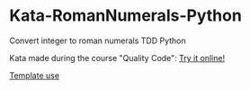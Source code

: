 # Kata-RomanNumerals-Python
Convert integer to roman numerals TDD Python

Kata made during the course "Quality Code": [Try it online!](https://tio.run/##jdVbb5swFADg5/ArzlxFwBZFsKaTmJaHaco2pGmVsizKG/LCSYYEhtmmaX99ZnMrN7WgRMIXPvv4nJDsSf5N2e01SrKUS8hZJCUKeQ3xBEcax9s0oexbTnloMfujAeqKTiCfMlRteLMub91qSF@cRgJhp7o3nKfcIpvHDI8SQ4iYxDPyBZxTCXNBYF5Ddg1bTA058AmY@q4cx1Hw7Fnd0ziv2c/8nCfIJCS5kPAH1UdeEBm4QFkIt57nEdswdCAyLcIoIpgNojJmxcJ6wWY1lDlnQAi8A@ITeKvH53Bnww2YvqnarH5qvR4@5u9JObyqIvH6M/YDueUVs2cNdqgwr8LcVWf88BLVn9vszK235noj2sj2jBv4jhxNAWnOgehCAV0pgiyNY0yFAF/ch@FOd1l1GS118wsVqNYoUlxkQ/X5LMulrhFLYHyqT0ffLxWFXG51voXVlNGiTuJCZcXuYj/SC/ItZefXtOfyaXFOT/udZT2truyJYFG2XfOevYRt/uU0ttRxN4j6QfWE3SWdILSJ933iq0rcBGPfMlYDI3qYEEmbuOsTv6LHCUI7kg994mc06TwPLcMbHCiy14m24Dp9YhPjwySlk1l3LC8Sp0Htk3VHsnOaCHWcsRRNdTqhqUQVfxwJjZhVPdi8CspOw1BvnyBgNMEg0G8oMwj0SBCY5fxy2vU/ "Python 3 – Try It Online")

[Template use](https://tio.run/##fVHLTsMwELz7K1ZBKI5UBRJuSL0AQXCqhCIOXCyr2QhLiR38APr1wdu0paGivu3uzHh2dtj4d6NvRtUPxnoIWnmPzo8X8IQWUwcmWEioneSswRae3appuM5uGcRn0QerQcMllLBcQsG2oAf1qRq829Rf5gBVLXBNmOtdY8uXyiG8yi5gZa2xPHlDa5JsLn4FJWOnjoCcuuhr3UnnJmc1tfh@jZzKe@kwfrmVJHM0WGnkDrv2yAqVedRB62sbkE@LFlk2Z9JK/zMfZef21PIvtfpe4@CV0WcEXigQx38TWRyHuYjhzTXPSFUfQXa8mAmQqZG4vVSa73iHtKYmY/FUQmjZoxB0sFQImgiRTvgJNv4A "Python 3 – Try It Online")
